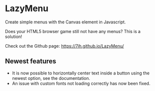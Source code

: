 # LazyMenu
Create simple menus with the Canvas element in Javascript.

Does your HTML5 browser game still not have any menus? This is a solution!

Check out the Github page: https://7ih.github.io/LazyMenu/

## Newest features
* It is now possible to horizontally center text inside a button using the newest option, see the documentation.
* An issue with custom fonts not loading correctly has now been fixed.
